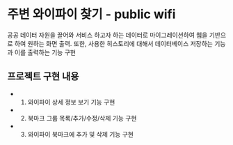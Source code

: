 # 주변 와이파이 찾기 - public wifi
공공 데이터 자원을 끌어와 서비스 하고자 하는 데이터로 마이그레이션하여 웹을 기반으로 하여 원하는 화면 출력.
또한, 사용한 히스토리에 대해서 데이터베이스 저장하는 기능과 이를 출력하는 기능 구현


## 프로젝트 구현 내용
* 1. 와이파이 상세 정보 보기 기능 구현
* 2. 북마크 그룹 목록/추가/수정/삭제 기능 구현
* 3. 와이파이 북마크에 추가 및 삭제 기능 구현
